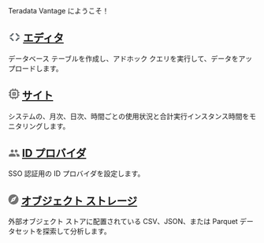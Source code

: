 Teradata Vantage にようこそ！

![Editor](../Images/editor-icn-overview.png) [エディタ](../エディタ/エディタ-Overview-GS.md)
--------------------------------------------------------------------------------------------

データベース テーブルを作成し、アドホック クエリを実行して、データをアップロードします。

![Sites](../Images/cov-icon-sites.png) [サイト](../サイト/サイト-Overview-GS.md)
--------------------------------------------------------------------------------

システムの、月次、日次、時間ごとの使用状況と合計実行インスタンス時間をモニタリングします。

![Identity Provider](../Images/cov-icon-identity.png) [ID プロバイダ](../IdentityProviders/Identity-Providers-Configure.md)
---------------------------------------------------------------------------------------------------------------------------

SSO 認証用の ID プロバイダを設定します。

![Object Storage](../Images/object-icn-storage.png) [オブジェクト ストレージ](../ObjectStorage/Object-Storage-Overview-GS.md)
-----------------------------------------------------------------------------------------------------------------------------

外部オブジェクト ストアに配置されている CSV、JSON、または Parquet データセットを探索して分析します。
